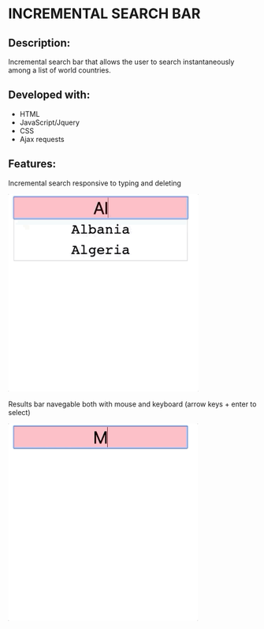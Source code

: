 # INCREMENTAL SEARCH BAR

## Description:

Incremental search bar that allows the user to search instantaneously among a list of world countries.

## Developed with:

- HTML
- JavaScript/Jquery
- CSS
- Ajax requests

## Features:

Incremental search responsive to typing and deleting

<img height='400px' src='./searchbar.gif' />

Results bar navegable both with mouse and keyboard (arrow keys + enter to select)

<img height='400px' src='./resultsbar.gif' />